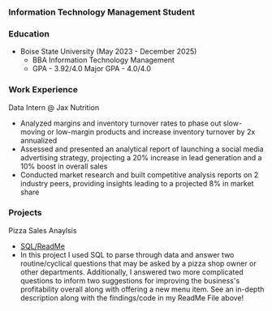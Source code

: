 ### Information Technology Management Student

### Education
- Boise State University (May 2023 - December 2025)
  - BBA Information Technology Management
  - GPA - 3.92/4.0 Major GPA - 4.0/4.0

### Work Experience
Data Intern @ Jax Nutrition
- Analyzed margins and inventory turnover rates to phase out slow-moving or low-margin products and increase inventory turnover by 2x annualized
- Assessed and presented an analytical report of launching a social media advertising strategy, projecting a 20% increase in lead generation and a 10% boost in overall sales
- Conducted market research and built competitive analysis reports on 2 industry peers, providing insights leading to a projected 8% in market share

### Projects
Pizza Sales Anaylsis
- [SQL/ReadMe](https://github.com/bradymillr/PizzaSalesAnalysis)
- In this project I used SQL to parse through data and answer two routine/cyclical questions that may be asked by a pizza shop owner or other departments. Additionally, I answered two more complicated questions to inform two suggestions for improving the business's profitability overall along with offering a new menu item. See an in-depth description along with the findings/code in my ReadMe File above!
